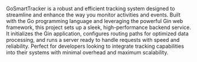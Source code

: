 GoSmartTracker is a robust and efficient tracking system designed to streamline and enhance the way you monitor activities and events. Built with the Go programming language and leveraging the powerful Gin web framework, this project sets up a sleek, high-performance backend service. It initializes the Gin application, configures routing paths for optimized data processing, and runs a server ready to handle requests with speed and reliability. Perfect for developers looking to integrate tracking capabilities into their systems with minimal overhead and maximum scalability.